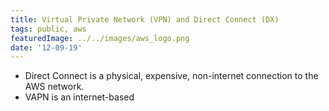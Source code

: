 ```yaml
---
title: Virtual Private Network (VPN) and Direct Connect (DX)
tags: public, aws
featuredImage: ../../images/aws_logo.png
date: '12-09-19'
---
```


- Direct Connect is a physical, expensive, non-internet connection to the AWS network.
- VAPN is an internet-based
